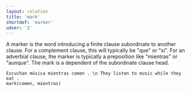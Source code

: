 ```yaml
---
layout: relation
title: 'mark'
shortdef: 'marker'
udver: '2'
---
```


A marker is the word introducing a finite clause subordinate to another clause. For a complement clause, this will typically be "que" or "si". For an adverbial clause, the marker is typically a preposition like "mientras" or "aunque". The mark is a dependent of the subordinate clause head.

~~~ sdparse
Escuchan música mientras comen . \n They listen to music while they eat .
mark(comen, mientras)
~~~
<!-- Interlanguage links updated Po 11. listopadu 2024, 20:11:00 CET -->
